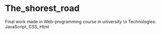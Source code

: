 # The_shorest_road
Final work made in Web-programming course in university \n
Technologies: JavaScript, CSS, Html
